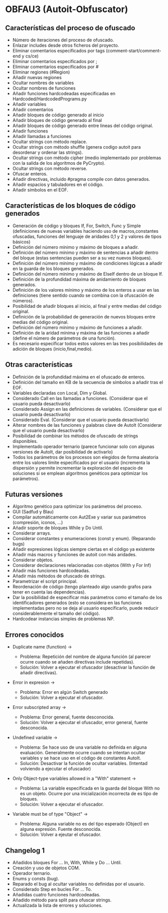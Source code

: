# OBFAU3 (Autoit-Obfuscator)
## Características del proceso de ofuscado

* Número de iteraciones del proceso de ofuscado.
* Enlazar includes desde otros ficheros del proyecto.
* Eliminar comentarios especificados por tags (comment-start/comment-end y cs/ce)
* Eliminar comentarios especificados por ;
* Eliminar comentarios especificados por #
* Eliminar regiones (#Region)
* Añadir nuevas regiones
* Ocultar nombres de variables
* Ocultar nombres de funciones
* Añadir funciones hardcodeadas especificadas en Hardcoded/HardcodedPrograms.py
* Añadir variables
* Añadir comentarios
* Añadir bloques de código generado al inicio
* Añadir bloques de código generado al final
* Añadir bloques de código generado entre lineas del código original.
* Añadir funciones
* Añadir llamadas a funciones
* Ocultar strings con método replace.
* Ocultar strings con método shuffle (genera codigo autoit para desordenar y ordenar las strings).
* Ocultar strings con método cipher  (medio implementado por problemas con la salida de los algoritmos de PyCrypto).
* Ocultar strings con método reverse.
* Ofuscar enteros.
* Añadir directivas, incluido #pragma compile con datos generados.
* Añadir espacios y tabuladores en el código.
* Añadir símbolos en el EOF.

## Características de los bloques de código generados 

* Generación de código y bloques If, For, Switch, Func y Simple (definiciones de nuevas variables haciendo uso de macros,constantes ofuscadas, funciones del lenguaje de aridades 0,1 y 2 y valores de tipos básicos)
* Definición del número mínimo y máximo de bloques a añadir.
* Definición del número mínimo y máximo de sentencias a añadir dentro del bloque (estas sentencias pueden ser a su vez nuevos bloques).
* Definición del número mínimo y máximo de condiciones lógicas a añadir en la guarda de los bloques generados.
* Definición del número mínimo y máximo de ElseIf dentro de un bloque If.
* Definición de la profundidad máxima de anidamiento de bloques generados.
* Definición de los valores mínimo y máximo de los enteros a usar en las definiciones (tiene sentido cuando se combina con la ofuscación de números).
* Posibilidad de añadir bloques al inicio, al final y entre medias del código original.
* Definición de la probabilidad de generación de nuevos bloques entre medias del código original.
* Definición del número mínimo y máximo de funciones a añadir.
* Definición de la aridad mínima y máxima de las funciones a añadir (define el número de parámetros de una función).
* Es necesario especificar todos estos valores en las tres posibilidades de adición de bloques (inicio,final,medio).

## Otras características

* Definición de la profundidad máxima en el ofuscado de enteros.
* Definición del tamaño en KB de la secuencia de símbolos a añadir tras el EOF.
* Variables declaradas con Local,  Dim y Global.
* Considerado Call en las llamadas a funciones. (Considerar que el usuario pueda desactivarlo)
* Considerado Assign en las definiciones de variables. (Considerar que el usuario pueda desactivarlo)
* Considerado Eval. (Considerar que el usuario pueda desactivarlo)
* Alterar nombres de las funciones y palabras clave de AutoIt (Considerar que el usuario pueda desactivarlo)
* Posibilidad de combinar los métodos de ofuscado de strings disponibles.
* Implementado operador ternario (parece funcionar solo con algunas versiones de AutoIt, dar posibilidad de activarlo)
* Todos los parámetros de los procesos son elegidos de forma aleatoria entre los valores límite especificados por el usuario (incrementa la dispersión y permite incrementar la exploración del espacio de soluciones si se emplean algoritmos genéticos para optimizar los parámetros).

 

## Futuras versiones

* Algoritmo genético para optimizar los parámetros del proceso.
* GUI (Sadfud y Blau)
* Compilar automáticamente con Aut2Exe y variar sus parámetros (compresión,  iconos,  ...)
* Añadir soporte de bloques While y Do Until.
* Considerar arrays.
* Considerar constantes y enumeraciones (const y enum). (Reparando bugs)
* Añadir expresiones lógicas siempre ciertas en el código ya existente
* Añadir más macros y funciones de autoit con más aridades.
* Considerar objetos.
* Considerar declaraciones relacionadas con objetos (With y For Inf)
* Añadir más funciones hardcodeadas.
* Añadir más métodos de ofuscado de strings.
* Parametrizar el script principal.
* Reordenación de código (tengo planteado algo usando grafos para tener en cuenta las dependencias).
* Dar la posibilidad de especificar más parámetros como el tamaño de los identificadores generados (esto se considera en las funciones implementadas pero no se deja al usuario especificarlo,   puede reducir considerablemente el tamaño del código).
* Hardcodear instancias simples de problemas NP.

## Errores conocidos

* Duplicate name (function) -> 
    * Problema: Repetición del nombre de alguna función (al parecer ocurre cuando se añaden directivas include repetidas).
    * Solución: Volver a ejecutar el ofuscador (desactivar la función de añadir directivas).
    
* Error in expresion        -> 
    * Problema: Error en algún Switch generado
    * Solución: Volver a ejecutar el ofuscador.
    
* Error subscripted array   -> 
    * Problema: Error general, fuente desconocida.
    * Solución: Volver a ejecutar el ofuscador, error general, fuente desconocida.

* Undefined variable        ->
    * Problema: Se hace uso de una variable no definida en alguna evaluación. 
		Generalmente ocurre cuando se intentan ocultar variables y se hace uso en el código de constantes AutoIt.
    * Solución: Desactivar la función de ocultar variables. (Intentad volviendo a ejecutar el ofuscador)

* Only Object-type variables allowed in a "With" statement ->
    * Problema: La variable especificada en la guarda del bloque With no es un objeto.
		Ocurre por una inicialización incorrecta de es tipo de bloques.
    * Solución: Volver a ejecutar el ofuscador.

* Variable must be of type "Object" ->
    * Problema: Alguna variable no es del tipo esperado (Object) en alguna expresión. Fuente desconocida.
    * Solución: Volver a ejeutar el ofuscador.

## Changelog 1

* Añadidos bloques For ... In, With, While y Do ... Until.
* Creación y uso de objetos COM.
* Operador ternario.
* Enums y consts (bug).
* Reparado el bug al ocultar variables no definidas por el usuario.
* Considerado Step en bucles For ... To.
* Añadidas cuatro funciones hardcodeadas.
* Añadido método para split para ofuscar strings.
* Actualizada la lista de errores y soluciones.
